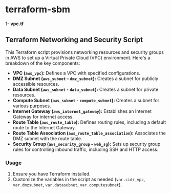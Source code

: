 # terraform-sbm

1- **vpc.tf**

## Terraform Networking and Security Script

This Terraform script provisions networking resources and security groups in AWS to set up a Virtual Private Cloud (VPC) environment. Here's a breakdown of the key components:

- **VPC (`aws_vpc`):** Defines a VPC with specified configurations.
- **DMZ Subnet (`aws_subnet` - `dmz_subnet`):** Creates a subnet for publicly accessible resources.
- **Data Subnet (`aws_subnet` - `data_subnet`):** Creates a subnet for private resources.
- **Compute Subnet (`aws_subnet` - `compute_subnet`):** Creates a subnet for various purposes.
- **Internet Gateway (`aws_internet_gateway`):** Establishes an Internet Gateway for internet access.
- **Route Table (`aws_route_table`):** Defines routing rules, including a default route to the Internet Gateway.
- **Route Table Association (`aws_route_table_association`):** Associates the DMZ subnet with the route table.
- **Security Group (`aws_security_group` - `web_sg`):** Sets up security group rules for controlling inbound traffic, including SSH and HTTP access.

### Usage

1. Ensure you have Terraform installed.
2. Customize the variables in the script as needed (`var.cidr_vpc`, `var.dmzsubnet`, `var.datasubnet`, `var.computesubnet`).

